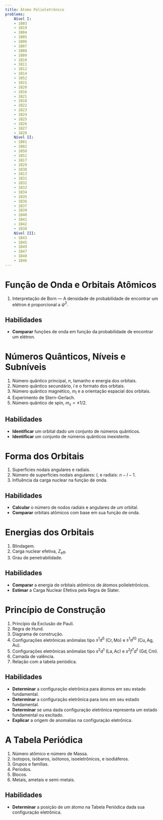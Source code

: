 ```yaml
---
title: Átomo Polieletrônico
problems:
    Nível I:
    - 1B03
    - 1B19
    - 1B04
    - 1B05
    - 1B06
    - 1B07
    - 1B08
    - 1B09
    - 1B10
    - 1B11
    - 1B12
    - 1B14
    - 1B52
    - 1B15
    - 1B20
    - 1B16
    - 1B21
    - 1B18
    - 1B22
    - 1B23
    - 1B24
    - 1B25
    - 1B26
    - 1B27
    - 1B28
    Nível II:
    - 1B01
    - 1B02
    - 1B50
    - 1B51
    - 1B17
    - 1B29
    - 1B30
    - 1B13
    - 1B31
    - 1B32
    - 1B33
    - 1B34
    - 1B35
    - 1B36
    - 1B37
    - 1B39
    - 1B40
    - 1B41
    - 1B42
    - 1B38
    Nível III:
    - 1B43
    - 1B45
    - 1B49
    - 1B47
    - 1B48
    - 1B46
---
```


# Função de Onda e Orbitais Atômicos

1. Interpretação de Born — A densidade de probabilidade de encontrar um elétron é proporcional a $\psi^2$.

## Habilidades

- **Comparar** funções de onda em função da probabilidade de encontrar um elétron.

# Números Quânticos, Níveis e Subníveis

1. Número quântico principal, $n$, tamanho e energia dos orbitais.
2. Número quântico secundário, $l$ e o formato dos orbitais.
3. Número quântico magnético, $m_l$ e a orientação espacial dos orbitais.
4. Experimento de Stern-Gerlach.
5. Número quântico de spin, $m_s=\pm 1/2$.

## Habilidades

- **Identificar** um orbital dado um conjunto de números quânticos.
- **Identificar** um conjunto de números quânticos inexistente.

# Forma dos Orbitais

1. Superfícies nodais angulares e radiais.
2. Número de superfícies nodais angulares: $l$, e radiais: $n-l-1$.
3. Influência da carga nuclear na função de onda.

## Habilidades

- **Calcular** o número de nodos radiais e angulares de um orbital.
- **Comparar** orbitais atômicos com base em sua função de onda.

# Energias dos Orbitais

1. Blindagem.
2. Carga nuclear efetiva,  $Z_\text{eff}$.
3. Grau de penetrabilidade.

## Habilidades

- **Comparar** a energia de orbitais atômicos de átomos polieletrônicos.
- **Estimar** a Carga Nuclear Efetiva pela Regra de Slater.

# Princípio de Construção

1. Princípio da Exclusão de Pauli.
2. Regra de Hund.
3. Diagrama de construção.
4. Configurações eletrônicas anômalas tipo $s^1 d^5$ ($\mathrm{Cr}, \mathrm{Mo}$) e $s^1 d^{10}$ ($\mathrm{Cu}, \mathrm{Ag}, \mathrm{Au}$). 
5. Configurações eletrônicas anômalas tipo $s^2 d^1$ ($\mathrm{La}, \mathrm{Ac}$) e $s^2f^7 d^{1}$ ($\mathrm{Gd}, \mathrm{Cm}$). 
6. Camada de valência.
7. Relação com a tabela periódica.

## Habilidades

- **Determinar** a configuração eletrônica para átomos em seu estado fundamental.
- **Determinar** a configuração eletrônica para íons em seu estado fundamental.
- **Determinar** se uma dada configuração eletrônica representa um estado fundamental ou excitado.
- **Explicar** a origem de anomalias na configuração eletrônica.

# A Tabela Periódica

1. Número atômico e número de Massa.
2. Isotopos, isóbaros, isótonos, isoeletrônicos, e isodiáferos.
3. Grupos e famílias.
4. Períodos.
5. Blocos.
6. Metais, ametais e semi-metais.

## Habilidades

- **Determinar** a posição de um átomo na Tabela Periódica dada sua configuração eletrônica.
